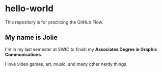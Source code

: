# hello-world
This repository is for practicing the GitHub Flow.

## My name is Jolie

I'm in my last semester at SWIC to finish my **Associates Degree in Graphic Communications**.

I love video games, art, music, and many other nerdy things.

